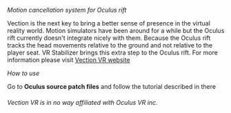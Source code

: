 *Motion cancellation system for Oculus rift*

Vection is the next key to bring a better sense of presence in the virtual reality world. Motion simulators have been around for a while but the Oculus rift currently doesn't integrate nicely with them. Because the Oculus rift tracks the head movements relative to the ground and not relative to the player seat.
VR Stabilizer brings this extra step to the Oculus rift. For more information please visit [Vection VR website](http://www.vectionvr.com/)

*How to use*

Go to **Oculus source patch files** and follow the tutorial described in there 


###### *Vection VR is in no way affiliated with Oculus VR inc.* ######

